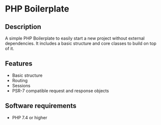 # PHP Boilerplate

## Description

A simple PHP Boilerplate to easily start a new project without external dependencies. It includes a basic structure and core classes to build on top of it.

## Features

- Basic structure
- Routing
- Sessions
- PSR-7 compatible request and response objects

## Software requirements

- PHP 7.4 or higher